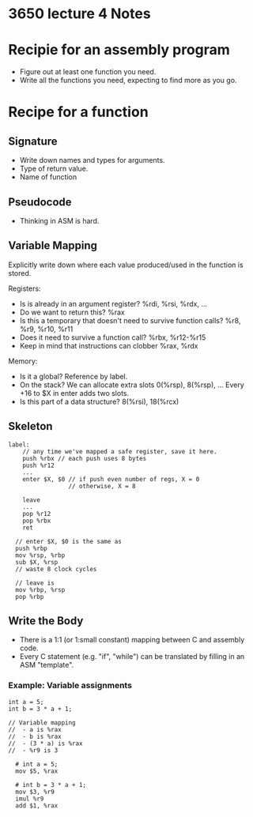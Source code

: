 
# 3650 lecture 4 Notes

# Recipie for an assembly program

 - Figure out at least one function you need.
 - Write all the functions you need, expecting to
   find more as you go.

# Recipe for a function

## Signature

 - Write down names and types for arguments.
 - Type of return value.
 - Name of function

## Pseudocode

 - Thinking in ASM is hard.
 
## Variable Mapping

Explicitly write down where each value produced/used in the function
is stored.

Registers:

 - Is is already in an argument register? %rdi, %rsi, %rdx, ... 
 - Do we want to return this? %rax
 - Is this a temporary that doesn't need to survive function calls?
   %r8, %r9, %r10, %r11
 - Does it need to survive a function call?
   %rbx, %r12-%r15
 - Keep in mind that instructions can clobber %rax, %rdx

Memory:

 - Is it a global? Reference by label.
 - On the stack? We can allocate extra slots 0(%rsp), 8(%rsp), ...
   Every +16 to $X in enter adds two slots.
 - Is this part of a data structure? 8(%rsi), 18(%rcx)

## Skeleton

```
label:
    // any time we've mapped a safe register, save it here.
    push %rbx // each push uses 8 bytes
    push %r12
    ...
    enter $X, $0 // if push even number of regs, X = 0
                 // otherwise, X = 8

    leave
    ...
    pop %r12
    pop %rbx
    ret
```


```
  // enter $X, $0 is the same as
  push %rbp
  mov %rsp, %rbp
  sub $X, %rsp
  // waste 8 clock cycles
```

```
  // leave is
  mov %rbp, %rsp
  pop %rbp
```

## Write the Body

 - There is a 1:1 (or 1:small constant) mapping between C
   and assembly code.
 - Every C statement (e.g. "if", "while") can be translated by
   filling in an ASM "template".
 
### Example: Variable assignments

```
int a = 5;
int b = 3 * a + 1;

// Variable mapping
//  - a is %rax
//  - b is %rax
//  - (3 * a) is %rax
//  - %r9 is 3
```

```
  # int a = 5;
  mov $5, %rax
  
  # int b = 3 * a + 1;
  mov $3, %r9
  imul %r9
  add $1, %rax
```


